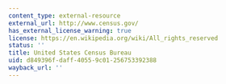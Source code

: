 ```yaml
---
content_type: external-resource
external_url: http://www.census.gov/
has_external_license_warning: true
license: https://en.wikipedia.org/wiki/All_rights_reserved
status: ''
title: United States Census Bureau
uid: d849396f-daff-4055-9c01-256753392388
wayback_url: ''
---
```

